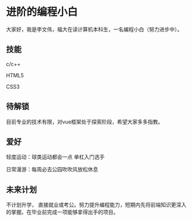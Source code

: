  
# 进阶的编程小白

大家好，我是李文伟，福大在读计算机本科生，一名编程小白（努力进步中）。

 
## 技能
c/c++

HTML5

CSS3



## 待解锁


目前专业的技术有限，对vue框架处于探索阶段，希望大家多多指教。


 ## 爱好

 轻度运动：球类运动都会一点 单杠入门选手

 日常漫游：每周必去公园吹吹风放松休息
 

 ## 未来计划

不计划升学， 直接就业或考公。努力提升编程能力，短期内先将前端知识更深入的掌握。在毕业前完成一项能够拿得出手的项目。

